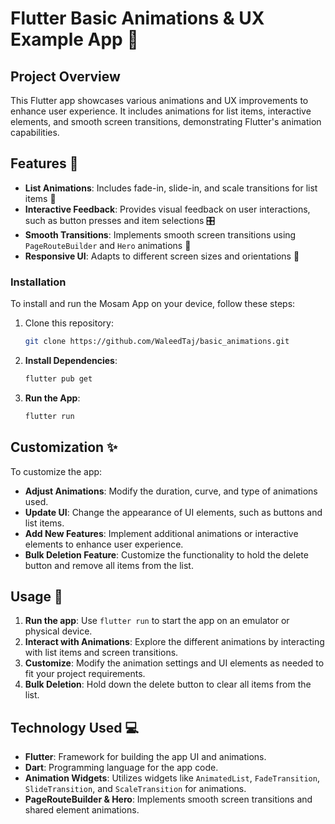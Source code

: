 # Flutter Basic Animations & UX Example App 🎨

## Project Overview

This Flutter app showcases various animations and UX improvements to enhance user experience. It includes animations for list items, interactive elements, and smooth screen transitions, demonstrating Flutter's animation capabilities.

## Features 🌟

- **List Animations**: Includes fade-in, slide-in, and scale transitions for list items 🎢
- **Interactive Feedback**: Provides visual feedback on user interactions, such as button presses and item selections 🎛️
- **Smooth Transitions**: Implements smooth screen transitions using `PageRouteBuilder` and `Hero` animations 🚀
- **Responsive UI**: Adapts to different screen sizes and orientations 📱

<!-- ## Screenshots And Videos 📸

 <img src="https://github.com/WaleedTaj/implementing_sharedpreferences/blob/master/assets/Screenshot_1.png" width="200" style="margin-right: 20px;"/> <img src="https://github.com/WaleedTaj/implementing_sharedpreferences/blob/master/assets/Screenshot_2.png" width="200"/> <img src="https://github.com/WaleedTaj/implementing_sharedpreferences/blob/master/assets/Screenshot_3.png" width="200"/> <img src="https://github.com/WaleedTaj/implementing_sharedpreferences/blob/master/assets/Screenshot_4.png" width="200"/> <img src="https://github.com/WaleedTaj/implementing_sharedpreferences/blob/master/assets/Screenshot_5.png" width="200"/> -->

### Installation

To install and run the Mosam App on your device, follow these steps:

1. Clone this repository:
   ```bash
   git clone https://github.com/WaleedTaj/basic_animations.git
   ```
2. **Install Dependencies**:
   ```bash
   flutter pub get
   ```
3. **Run the App**:
   ```bash
   flutter run

## Customization ✨

To customize the app:

- **Adjust Animations**: Modify the duration, curve, and type of animations used.
- **Update UI**: Change the appearance of UI elements, such as buttons and list items.
- **Add New Features**: Implement additional animations or interactive elements to enhance user experience.
- **Bulk Deletion Feature**: Customize the functionality to hold the delete button and remove all items from the list.

## Usage 📱

1. **Run the app**: Use `flutter run` to start the app on an emulator or physical device.
2. **Interact with Animations**: Explore the different animations by interacting with list items and screen transitions.
3. **Customize**: Modify the animation settings and UI elements as needed to fit your project requirements.
4. **Bulk Deletion**: Hold down the delete button to clear all items from the list.

## Technology Used 💻

- **Flutter**: Framework for building the app UI and animations.
- **Dart**: Programming language for the app code.
- **Animation Widgets**: Utilizes widgets like `AnimatedList`, `FadeTransition`, `SlideTransition`, and `ScaleTransition` for animations.
- **PageRouteBuilder & Hero**: Implements smooth screen transitions and shared element animations.
